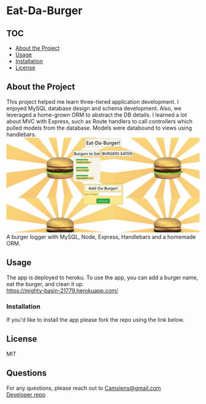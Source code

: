 # Eat-Da-Burger
 ## TOC
- [About the Project](#About-the-Project)
- [Usage](#Usage)
- [Installation](#Installation)
- [License](#License) 
## About the Project  
This project helped me learn three-tiered application development.  I enjoyed MySQL database design and schema development.  Also, we leveraged a home-grown ORM to abstract the DB details. I learned a lot about MVC with Express, such as Route handlers to call controllers which pulled models from the database.  Models were databound to views using handlebars.  
<a><img src="images\ScreenshotEatDaBurger.jpg"/></a>
A burger logger with MySQL, Node, Express, Handlebars and a homemade ORM.
## Usage  
The app is deployed to heroku. To use the app, you can add a burger name, eat the burger, and clean it up.   
https://mighty-basin-21779.herokuapp.com/
### Installation  
If you'd like to install the app please fork the repo using the link below.  
## License
MIT
## Questions
For any questions, please reach out to <Camslens@gmail.com>  
[Developer repo](http://github.com/Chickey49)
